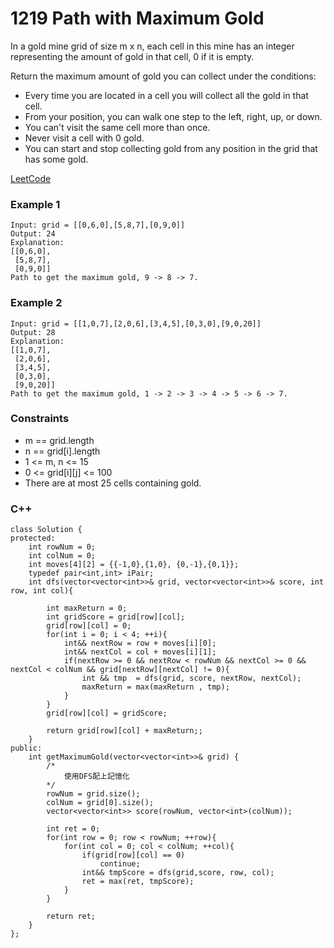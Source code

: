 # 1219 Path with Maximum Gold

In a gold mine grid of size m x n, each cell in this mine has an integer representing the amount of gold in that cell, 0 if it is empty.

Return the maximum amount of gold you can collect under the conditions:

* Every time you are located in a cell you will collect all the gold in that cell.
* From your position, you can walk one step to the left, right, up, or down.
* You can't visit the same cell more than once.
* Never visit a cell with 0 gold.
* You can start and stop collecting gold from any position in the grid that has some gold.


[LeetCode](https://leetcode.cn/problems/path-with-maximum-gold/)

### Example 1

```
Input: grid = [[0,6,0],[5,8,7],[0,9,0]]
Output: 24
Explanation:
[[0,6,0],
 [5,8,7],
 [0,9,0]]
Path to get the maximum gold, 9 -> 8 -> 7.
```

### Example 2

```
Input: grid = [[1,0,7],[2,0,6],[3,4,5],[0,3,0],[9,0,20]]
Output: 28
Explanation:
[[1,0,7],
 [2,0,6],
 [3,4,5],
 [0,3,0],
 [9,0,20]]
Path to get the maximum gold, 1 -> 2 -> 3 -> 4 -> 5 -> 6 -> 7.
```

### Constraints

* m == grid.length
* n == grid[i].length
* 1 <= m, n <= 15
* 0 <= grid[i][j] <= 100
* There are at most 25 cells containing gold.

### C++ 

```
class Solution {
protected:
    int rowNum = 0;
    int colNum = 0;
    int moves[4][2] = {{-1,0},{1,0}, {0,-1},{0,1}};
    typedef pair<int,int> iPair;
    int dfs(vector<vector<int>>& grid, vector<vector<int>>& score, int row, int col){
               
        int maxReturn = 0;
        int gridScore = grid[row][col];
        grid[row][col] = 0;
        for(int i = 0; i < 4; ++i){
            int&& nextRow = row + moves[i][0];
            int&& nextCol = col + moves[i][1];
            if(nextRow >= 0 && nextRow < rowNum && nextCol >= 0 && nextCol < colNum && grid[nextRow][nextCol] != 0){
                int && tmp  = dfs(grid, score, nextRow, nextCol);
                maxReturn = max(maxReturn , tmp);
            }
        }
        grid[row][col] = gridScore;
        
        return grid[row][col] + maxReturn;;
    }
public:
    int getMaximumGold(vector<vector<int>>& grid) {
        /*
            使用DFS配上記憶化
        */
        rowNum = grid.size();
        colNum = grid[0].size();
        vector<vector<int>> score(rowNum, vector<int>(colNum));
        
        int ret = 0;
        for(int row = 0; row < rowNum; ++row){
            for(int col = 0; col < colNum; ++col){
                if(grid[row][col] == 0)
                    continue;
                int&& tmpScore = dfs(grid,score, row, col);
                ret = max(ret, tmpScore);
            }
        }

        return ret;
    }
};
```
